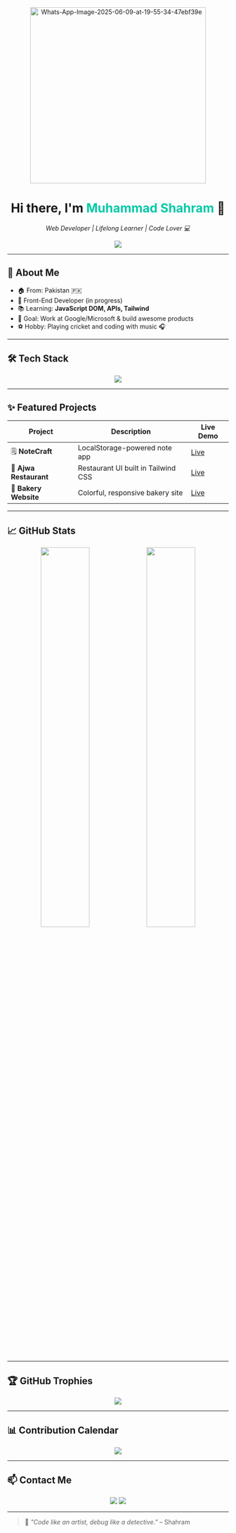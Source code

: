 <!-- Header -->
<div align="center">
<!--   <img src="https://ibb.co/dJ5n9Jtc" alt="Muhammad Shahram" width="150" style="border-radius: 50%;" /> -->
  <a href="https://ibb.co/dJ5n9Jtc"><img height="400px" src="https://i.ibb.co/Nnywhnr3/Whats-App-Image-2025-06-09-at-19-55-34-47ebf39e.jpg" alt="Whats-App-Image-2025-06-09-at-19-55-34-47ebf39e" border="0"></a>
  <h1>Hi there, I'm <span style="color:#00C9A7">Muhammad Shahram</span> 👋</h1>
  <p><i>Web Developer | Lifelong Learner | Code Lover 💻</i></p>
</div>

<p align="center">
 <img src="https://readme-typing-svg.herokuapp.com?font=Fira+Code&size=22&pause=1000&color=00F7FF&center=true&vCenter=true&width=700&lines=HTML%2C+CSS%2C+JavaScript%2C+Tailwind+CSS;Let's+build+cool+things+on+the+web!;I+love+clean+code+and+UI%2FUX+design!" />


</p>

---

## 🚀 About Me

- 🏠 From: Pakistan 🇵🇰  
- 🎯 Front-End Developer (in progress)  
- 📚 Learning: **JavaScript DOM, APIs, Tailwind**  
- 🧠 Goal: Work at Google/Microsoft & build awesome products  
- ⚽ Hobby: Playing cricket and coding with music 🎧

---

## 🛠️ Tech Stack

<p align="center">
  <img src="https://skillicons.dev/icons?i=html,css,js,tailwind,github,vscode" />
</p>

---

## ✨ Featured Projects

| Project | Description | Live Demo |
|--------|-------------|-----------|
| 🗒️ **NoteCraft** | LocalStorage-powered note app | [Live](#) |
| 🍴 **Ajwa Restaurant** | Restaurant UI built in Tailwind CSS | [Live](#) |
| 🍰 **Bakery Website** | Colorful, responsive bakery site | [Live](#) |

---

## 📈 GitHub Stats

<p align="center">
  <img src="https://github-readme-stats.vercel.app/api?username=MuhShahram574&show_icons=true&theme=tokyonight" width="47%" />
  <img src="https://github-readme-streak-stats.herokuapp.com?user=MuhShahram574&theme=tokyonight" width="47%" />
</p>

---

## 🏆 GitHub Trophies

<p align="center">
  <img src="https://github-profile-trophy.vercel.app/?username=MuhShahram574&theme=gruvbox&row=1&column=6" />
</p>

---

## 📊 Contribution Calendar

<p align="center">
<img src="https://github-readme-streak-stats.herokuapp.com?user=MuhShahram574&theme=tokyonight" />
</p>

---

## 📫 Contact Me

<p align="center">
  <a href="mailto:muhshahram574@gmail.com"><img src="https://img.shields.io/badge/Gmail-EA4335?style=for-the-badge&logo=gmail&logoColor=white" /></a>
  <a href="https://github.com/MuhShahram574"><img src="https://img.shields.io/badge/GitHub-000000?style=for-the-badge&logo=github&logoColor=white" /></a>
</p>

---

> 🌟 *"Code like an artist, debug like a detective."* – Shahram
